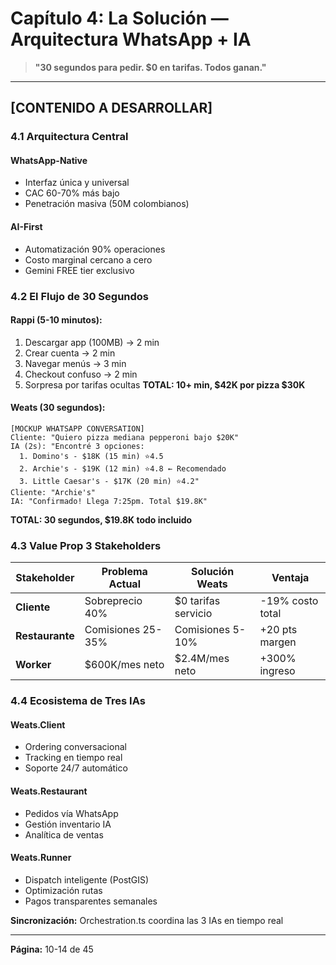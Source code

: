 # Capítulo 4: La Solución — Arquitectura WhatsApp + IA

> **"30 segundos para pedir. $0 en tarifas. Todos ganan."**

---

## [CONTENIDO A DESARROLLAR]

### 4.1 Arquitectura Central

#### WhatsApp-Native
- Interfaz única y universal
- CAC 60-70% más bajo
- Penetración masiva (50M colombianos)

#### AI-First
- Automatización 90% operaciones
- Costo marginal cercano a cero
- Gemini FREE tier exclusivo

### 4.2 El Flujo de 30 Segundos

#### Rappi (5-10 minutos):
1. Descargar app (100MB) → 2 min
2. Crear cuenta → 2 min
3. Navegar menús → 3 min
4. Checkout confuso → 2 min
5. Sorpresa por tarifas ocultas
**TOTAL: 10+ min, $42K por pizza $30K**

#### Weats (30 segundos):
```
[MOCKUP WHATSAPP CONVERSATION]
Cliente: "Quiero pizza mediana pepperoni bajo $20K"
IA (2s): "Encontré 3 opciones:
  1. Domino's - $18K (15 min) ⭐4.5
  2. Archie's - $19K (12 min) ⭐4.8 ← Recomendado
  3. Little Caesar's - $17K (20 min) ⭐4.2"
Cliente: "Archie's"
IA: "Confirmado! Llega 7:25pm. Total $19.8K"
```
**TOTAL: 30 segundos, $19.8K todo incluido**

### 4.3 Value Prop 3 Stakeholders

| Stakeholder | Problema Actual | Solución Weats | Ventaja |
|-------------|----------------|----------------|---------|
| **Cliente** | Sobreprecio 40% | $0 tarifas servicio | -19% costo total |
| **Restaurante** | Comisiones 25-35% | Comisiones 5-10% | +20 pts margen |
| **Worker** | $600K/mes neto | $2.4M/mes neto | +300% ingreso |

### 4.4 Ecosistema de Tres IAs

#### Weats.Client
- Ordering conversacional
- Tracking en tiempo real
- Soporte 24/7 automático

#### Weats.Restaurant
- Pedidos vía WhatsApp
- Gestión inventario IA
- Analítica de ventas

#### Weats.Runner
- Dispatch inteligente (PostGIS)
- Optimización rutas
- Pagos transparentes semanales

**Sincronización:** Orchestration.ts coordina las 3 IAs en tiempo real

---

**Página:** 10-14 de 45
